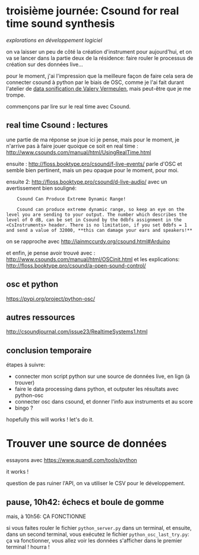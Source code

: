 # troisième journée: Csound for real time sound synthesis

*explorations en développement logiciel*

on va laisser un peu de côté la création d'instrument pour aujourd'hui, et on va se lancer dans la partie deux de la résidence: faire rouler le processus de création sur des données live...

pour le moment, j'ai l'impression que la meilleure façon de faire cela sera de connecter csound à python par le biais de OSC, comme je l'ai fait durant l'atelier de [data sonification de Valery Vermeulen](https://www.valeryvermeulen.net/workshops/musicdeepspace/), mais peut-être que je me trompe.

commençons par lire sur le real time avec Csound.

## real time Csound : lectures

une partie de ma réponse se joue ici je pense, mais pour le moment, je n'arrive pas à faire jouer quoique ce soit en real time : http://www.csounds.com/manual/html/UsingRealTime.html

ensuite : http://floss.booktype.pro/csound/f-live-events/ parle d'OSC et semble bien pertinent, mais un peu opaque pour le moment, pour moi.

ensuite 2: http://floss.booktype.pro/csound/d-live-audio/ avec un avertissement bien souligné: 

        Csound Can Produce Extreme Dynamic Range!

        Csound can produce extreme dynamic range, so keep an eye on the level you are sending to your output. The number which describes the level of 0 dB, can be set in Csound by the 0dbfs assignment in the <CsInstruments> header. There is no limitation, if you set 0dbfs = 1 and send a value of 32000, **this can damage your ears and speakers!**

on se rapproche avec http://iainmccurdy.org/csound.html#Arduino

et enfin, je pense avoir trouvé avec : http://www.csounds.com/manual/html/OSCinit.html et les explications: http://floss.booktype.pro/csound/a-open-sound-control/

## osc et python

https://pypi.org/project/python-osc/


## autres ressources

http://csoundjournal.com/issue23/RealtimeSystems1.html

## conclusion temporaire

étapes à suivre:
- connecter mon script python sur une source de données live, en lign (à trouver)
- faire le data processing dans python, et outputer les résultats avec python-osc
- connecter osc dans csound, et donner l'info aux instruments et au score
- bingo ?

hopefully this will works ! let's do it.

# Trouver une source de données

essayons avec https://www.quandl.com/tools/python

it works !

question de pas ruiner l'API, on va utiliser le CSV pour le développement.

## pause, 10h42: échecs et boule de gomme

mais, à 10h56: ÇA FONCTIONNE

si vous faites rouler le fichier `python_server.py` dans un terminal, et ensuite, dans un second terminal, vous exécutez le fichier `python_osc_last_try.py`: ça va fonctionner, vous allez voir les données s'afficher dans le premier terminal ! hourra !
